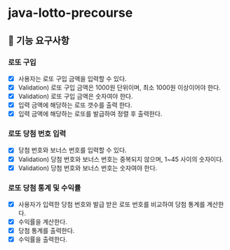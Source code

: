 # java-lotto-precourse

## 📝 기능 요구사항

### 로또 구입 
- [X] 사용자는 로또 구입 금액을 입력할 수 있다.
- [X] Validation) 로또 구입 금액은 1000원 단위이며, 최소 1000원 이상이어야 한다.
- [X] Validation) 로또 구입 금액은 숫자여야 한다.
- [X] 입력 금액에 해당하는 로또 갯수를 출력 한다. 
- [X] 입력 금액에 해당하는 로또를 발급하여 정렬 후 출력한다. 

### 로또 당첨 번호 입력 
- [X] 당첨 번호와 보너스 번호를 입력할 수 있다.
- [X] Validation) 당첨 번호와 보너스 번호는 중복되지 않으며, 1~45 사이의 숫자이다.
- [X] Validation) 당첨 번호와 보너스 번호는 숫자여야 한다.

### 로또 당첨 통계 및 수익률
- [X] 사용자가 입력한 당첨 번호와 발급 받은 로또 번호를 비교하여 당첨 통계를 계산한다.
- [X] 수익률을 계산한다.
- [X] 당첨 통계를 출력한다.
- [X] 수익률을 출력한다.
